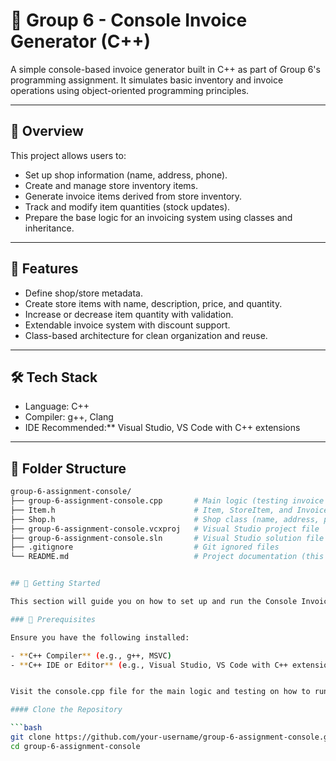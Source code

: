 # 🧾 Group 6 - Console Invoice Generator (C++)

A simple console-based invoice generator built in C++ as part of Group 6's programming assignment. It simulates basic inventory and invoice operations using object-oriented programming principles.

---

## 📌 Overview

This project allows users to:

- Set up shop information (name, address, phone).
- Create and manage store inventory items.
- Generate invoice items derived from store inventory.
- Track and modify item quantities (stock updates).
- Prepare the base logic for an invoicing system using classes and inheritance.

---

## 🎯 Features

- Define shop/store metadata.
- Create store items with name, description, price, and quantity.
- Increase or decrease item quantity with validation.
- Extendable invoice system with discount support.
- Class-based architecture for clean organization and reuse.

---

## 🛠️ Tech Stack

- Language: C++
- Compiler: g++, Clang
- IDE Recommended:** Visual Studio, VS Code with C++ extensions

---

## 📁 Folder Structure

```bash
group-6-assignment-console/
├── group-6-assignment-console.cpp       # Main logic (testing invoice + shop)
├── Item.h                               # Item, StoreItem, and InvoiceItem classes
├── Shop.h                               # Shop class (name, address, phone)
├── group-6-assignment-console.vcxproj   # Visual Studio project file
├── group-6-assignment-console.sln       # Visual Studio solution file
├── .gitignore                           # Git ignored files
└── README.md                            # Project documentation (this file)


## 🚀 Getting Started

This section will guide you on how to set up and run the Console Invoice Generator project locally.

### 🧰 Prerequisites

Ensure you have the following installed:

- **C++ Compiler** (e.g., g++, MSVC)
- **C++ IDE or Editor** (e.g., Visual Studio, VS Code with C++ extensions)


Visit the console.cpp file for the main logic and testing on how to run the program.

#### Clone the Repository

```bash
git clone https://github.com/your-username/group-6-assignment-console.git
cd group-6-assignment-console
